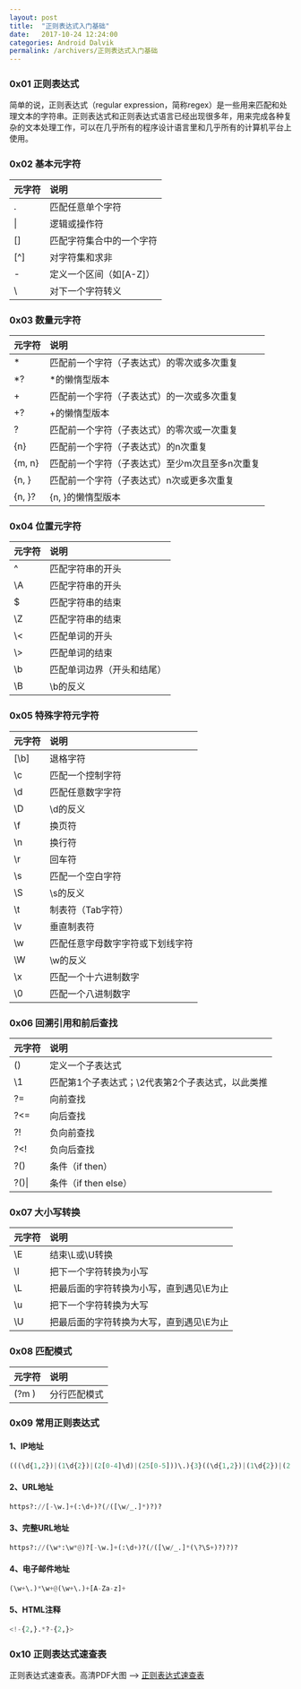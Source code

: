 ```yaml
---
layout: post
title:  "正则表达式入门基础"
date:   2017-10-24 12:24:00
categories: Android Dalvik
permalink: /archivers/正则表达式入门基础
---
```


### 0x01 正则表达式

简单的说，正则表达式（regular expression，简称regex）是一些用来匹配和处理文本的字符串。正则表达式和正则表达式语言已经出现很多年，用来完成各种复杂的文本处理工作，可以在几乎所有的程序设计语言里和几乎所有的计算机平台上使用。

### 0x02 基本元字符

| 元字符 | 说明                     |
| :----- | :----------------------- |
| .      | 匹配任意单个字符         |
| \|     | 逻辑或操作符             |
| []     | 匹配字符集合中的一个字符 |
| [^]    | 对字符集和求非           |
| -      | 定义一个区间（如[A-Z]）  |
| \\     | 对下一个字符转义         |



### 0x03 数量元字符

| 元字符 | 说明                                           |
| :----- | :--------------------------------------------- |
| *      | 匹配前一个字符（子表达式）的零次或多次重复     |
| *?     | *的懒惰型版本                                  |
| +      | 匹配前一个字符（子表达式）的一次或多次重复     |
| +?     | +的懒惰型版本                                  |
| ?      | 匹配前一个字符（子表达式）的零次或一次重复     |
| {n}    | 匹配前一个字符（子表达式）的n次重复            |
| {m, n} | 匹配前一个字符（子表达式）至少m次且至多n次重复 |
| {n, }  | 匹配前一个字符（子表达式）n次或更多次重复      |
| {n, }? | {n, }的懒惰型版本                              |

### 0x04 位置元字符

| 元字符 | 说明                       |
| :----- | :------------------------- |
| ^      | 匹配字符串的开头           |
| \\A    | 匹配字符串的开头           |
| $      | 匹配字符串的结束           |
| \\Z    | 匹配字符串的结束           |
| \\<    | 匹配单词的开头             |
| \\>    | 匹配单词的结束             |
| \\b    | 匹配单词边界（开头和结尾） |
| \\B    | \\b的反义                  |

### 0x05 特殊字符元字符

| 元字符 | 说明                             |
| :----- | :------------------------------- |
| [\\b]  | 退格字符                         |
| \\c    | 匹配一个控制字符                 |
| \\d    | 匹配任意数字字符                 |
| \\D    | \\d的反义                        |
| \\f    | 换页符                           |
| \\n    | 换行符                           |
| \\r    | 回车符                           |
| \\s    | 匹配一个空白字符                 |
| \\S    | \\s的反义                        |
| \\t    | 制表符（Tab字符）                |
| \\v    | 垂直制表符                       |
| \\w    | 匹配任意字母数字字符或下划线字符 |
| \\W    | \\w的反义                        |
| \\x    | 匹配一个十六进制数字             |
| \\0    | 匹配一个八进制数字               |

### 0x06 回溯引用和前后查找

| 元字符 | 说明                                               |
| :----- | :------------------------------------------------- |
| ()     | 定义一个子表达式                                   |
| \\1    | 匹配第1个子表达式；\\2代表第2个子表达式，以此类推  |
| ?=     | 向前查找                                           |
| ?<=    | 向后查找                                           |
| ?!     | 负向前查找                                         |
| ?<!    | 负向后查找                                         |
| ?()    | 条件（if then）                                    |
| ?()\|  | 条件（if then else）                               |

### 0x07 大小写转换

| 元字符 | 说明                                      |
| :----- | :---------------------------------------- |
| \\E    | 结束\\L或\\U转换                          |
| \\l    | 把下一个字符转换为小写                    |
| \\L    | 把最后面的字符转换为小写，直到遇见\\E为止 |
| \\u    | 把下一个字符转换为大写                    |
| \\U    | 把最后面的字符转换为大写，直到遇见\\E为止 |

### 0x08 匹配模式

| 元字符 | 说明         |
| :----- | :----------- |
| (?m )  | 分行匹配模式 |

### 0x09 常用正则表达式

#### 1、IP地址

```python
(((\d{1,2})|(1\d{2})|(2[0-4]\d)|(25[0-5]))\.){3}((\d{1,2})|(1\d{2})|(2[0-4]\d)|(25[0-5]))
```

#### 2、URL地址

```python
https?://[-\w.]+(:\d+)?(/([\w/_.]*)?)?
```

#### 3、完整URL地址

```python
https?://(\w*:\w*@)?[-\w.]+(:\d+)?(/([\w/_.]*(\?\S+)?)?)?
```

#### 4、电子邮件地址

```python
(\w+\.)*\w+@(\w+\.)+[A-Za-z]+
```

#### 5、HTML注释

```python
<!-{2,}.*?-{2,}>
```

### 0x10 正则表达式速查表

正则表达式速查表。高清PDF大图 --> [正则表达式速查表](http://www.addedbytes.com/cheat-sheets/download/regular-expressions-cheat-sheet-v2.pdf)
